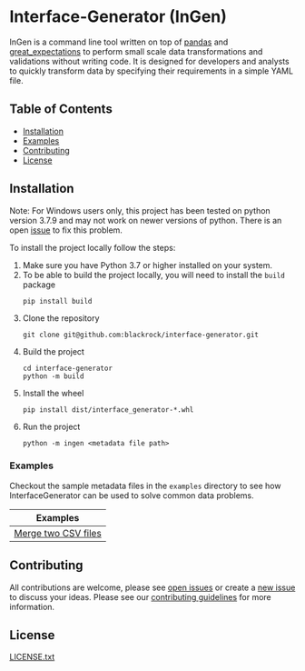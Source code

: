 # Interface-Generator (InGen)

InGen is a command line tool written on top of [pandas](https://pandas.pydata.org/) and 
[great_expectations](https://greatexpectations.io/) to perform small scale data transformations and validations 
without writing code. It is designed for developers and analysts to quickly transform data by specifying their 
requirements in a simple YAML file.

## Table of Contents

- [Installation](#installation)
- [Examples](#examples)
- [Contributing](#contributing)
- [License](#license)

## Installation
Note: For Windows users only, this project has been tested on python version 3.7.9 and may not work on newer versions of
python. There is an open [issue](https://github.com/blackrock/interface-generator/issues/28 ) to fix this problem.  

To install the project locally follow the steps:
1. Make sure you have Python 3.7 or higher installed on your system.
2. To be able to build the project locally, you will need to install the `build` package
    ```
    pip install build
    ```
3. Clone the repository
    ```
    git clone git@github.com:blackrock/interface-generator.git 
    ```
4. Build the project
    ```
    cd interface-generator
    python -m build 
    ```
5. Install the wheel
    ```
    pip install dist/interface_generator-*.whl
    ```
6. Run the project
    ```
   python -m ingen <metadata file path>
    ```

### Examples
Checkout the sample metadata files in the `examples` directory to see how InterfaceGenerator can be used to solve
common data problems.

| Examples                                            |
|-----------------------------------------------------|
| [Merge two CSV files](./examples/merge_two_csvs.md) |

## Contributing

All contributions are welcome, please see [open issues](https://github.com/blackrock/interface-generator/issues) or 
create a [new issue](https://github.com/blackrock/interface-generator/issues/new/choose) to discuss your ideas. Please see our 
[contributing guidelines](https://github.com/blackrock/interface-generator/blob/main/CONTRIBUTING.md) for more information.

## License
[LICENSE.txt](https://github.com/blackrock/interface-generator/blob/main/LICENSE.txt)

